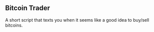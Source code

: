 Bitcoin Trader
----
A short script that texts you when it seems like a good idea to buy/sell bitcoins.